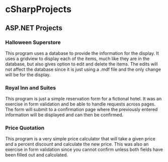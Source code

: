 # cSharpProjects
 ## ASP.NET Projects
 
 ### Halloween Superstore
  
  This program uses a database to provide the information for the display. It uses a gridview to display each of the items, much like they are in the database, but also gives option to edit and delete the items. The edits will not affect the database since it is just using a .mdf file and the only change will be for the display.
  
### Royal Inn and Suites

  This program is just a simple reservation form for a fictional hotel. It was an exercise in form validation and be able to handle requests across pages. The form will submit to a confirmation page where the previously entered information will be displayed and can then be confirmed.
  
### Price Quotation

  This program is a very simple price calculator that will take a given price and a percent discount and calculate the new price. This was also an exercise in form validation since you cannot confirm unless both fields have been filled out and calculated.
